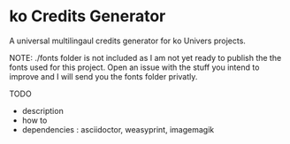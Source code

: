 # ko Credits Generator

A universal multilingaul credits generator for ko Univers projects.

NOTE: ./fonts folder is not included as I am not yet ready to publish the the fonts used for this project. Open an issue with the stuff you intend to improve and I will send you the fonts folder privatly.

TODO
- description
- how to 
- dependencies : asciidoctor, weasyprint, imagemagik
